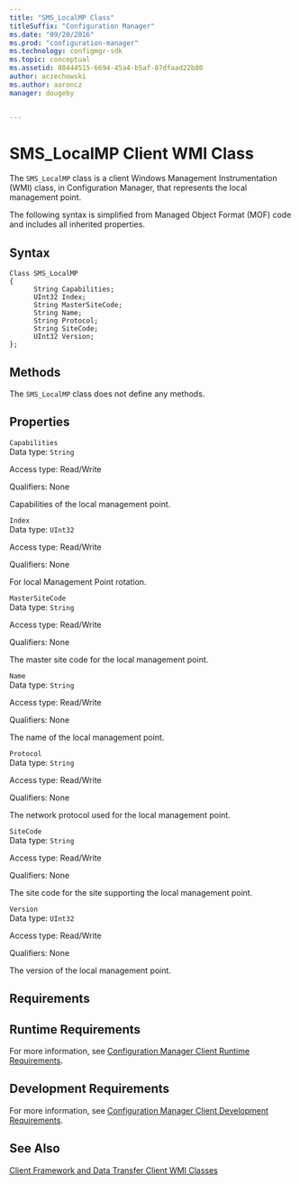 ```yaml
---
title: "SMS_LocalMP Class"
titleSuffix: "Configuration Manager"
ms.date: "09/20/2016"
ms.prod: "configuration-manager"
ms.technology: configmgr-sdk
ms.topic: conceptual
ms.assetid: 88444515-6694-45a4-b5af-87dfaad22b80
author: aczechowski
ms.author: aaroncz
manager: dougeby


---
```

# SMS_LocalMP Client WMI Class
The `SMS_LocalMP` class is a client Windows Management Instrumentation (WMI) class, in Configuration Manager, that represents the local management point.  

 The following syntax is simplified from Managed Object Format (MOF) code and includes all inherited properties.  

## Syntax  

```  
Class SMS_LocalMP  
{  
      String Capabilities;  
      UInt32 Index;  
      String MasterSiteCode;  
      String Name;  
      String Protocol;  
      String SiteCode;  
      UInt32 Version;  
};  
```  

## Methods  
 The `SMS_LocalMP` class does not define any methods.  

## Properties  
 `Capabilities`  
 Data type: `String`  

 Access type: Read/Write  

 Qualifiers: None  

 Capabilities of the local management point.  

 `Index`  
 Data type: `UInt32`  

 Access type: Read/Write  

 Qualifiers: None  

 For local Management Point rotation.  

 `MasterSiteCode`  
 Data type: `String`  

 Access type: Read/Write  

 Qualifiers: None  

 The master site code for the local management point.  

 `Name`  
 Data type: `String`  

 Access type: Read/Write  

 Qualifiers: None  

 The name of the local management point.  

 `Protocol`  
 Data type: `String`  

 Access type: Read/Write  

 Qualifiers: None  

 The network protocol used for the local management point.  

 `SiteCode`  
 Data type: `String`  

 Access type: Read/Write  

 Qualifiers: None  

 The site code for the site supporting the local management point.  

 `Version`  
 Data type: `UInt32`  

 Access type: Read/Write  

 Qualifiers: None  

 The version of the local management point.  

## Requirements  

## Runtime Requirements  
 For more information, see [Configuration Manager Client Runtime Requirements](../../../../../develop/core/reqs/client-runtime-requirements.md).  

## Development Requirements  
 For more information, see [Configuration Manager Client Development Requirements](../../../../../develop/core/reqs/client-development-requirements.md).  

## See Also  
 [Client Framework and Data Transfer Client WMI Classes](../../../../../develop/reference/core/clients/client-classes/client-framework-and-data-transfer-client-wmi-classes.md)

